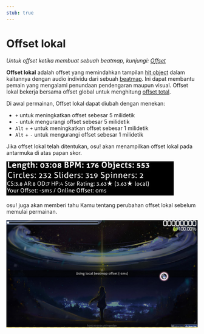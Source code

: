 ```yaml
---
stub: true
---
```


# Offset lokal

*Untuk offset ketika membuat sebuah beatmap, kunjungi: [Offset](/wiki/Beatmapping/Offset)*

**Offset lokal** adalah offset yang memindahkan tampilan [hit object](/wiki/Hit_object) dalam kaitannya dengan audio individu dari sebuah [beatmap](/wiki/Beatmap). Ini dapat membantu pemain yang mengalami penundaan pendengaran maupun visual. Offset lokal bekerja bersama offset global untuk menghitung [offset total](/wiki/Client/Options/Universal_offset).

Di awal permainan, Offset lokal dapat diubah dengan menekan:

- `+` untuk meningkatkan offset sebesar 5 milidetik
- `-` untuk mengurangi offset sebesar 5 milidetik
- `Alt` + `+` untuk meningkatkan offset sebesar 1 milidetik
- `Alt` + `-` untuk mengurangi offset sebesar 1 milidetik

Jika offset lokal telah ditentukan, osu! akan menampilkan offset lokal pada antarmuka di atas papan skor.

![Offset lokal](img/local-offset.jpg "Offset lokal")

osu! juga akan memberi tahu Kamu tentang perubahan offset lokal sebelum memulai permainan.

![Pemberitahuan offset lokal](img/local-offset-notice.png "Pemberitahuan offset lokal")

